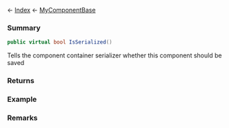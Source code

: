 ← [Index](Api-Index) ← [MyComponentBase](VRage.Game.Components.MyComponentBase)

### Summary

```csharp
public virtual bool IsSerialized()
```

Tells the component container serializer whether this component should be saved

### Returns



### Example

### Remarks

